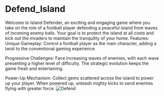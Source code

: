 # Defend_Island
 Welcome to Island Defender, an exciting and engaging game where you take on the role of a football player defending a peaceful island from waves of incoming enemy balls. Your goal is to protect the island at all costs and kick out the invaders to maintain the tranquility of your home.
 Features:
Unique Gameplay: Control a football player as the main character, adding a twist to the conventional gaming experience.

Progressive Challenges: Face increasing waves of enemies, with each wave presenting a higher level of difficulty. The strategic evolution keeps the game fresh and entertaining.

Power-Up Mechanism: Collect gems scattered across the island to power up your player. When powered up, unleash mighty kicks to send enemies flying with greater force.
![Defend](https://github.com/hamzarafique57144/Defend_Island/assets/154212213/8316b8c4-5c0f-4302-a1e0-0f9a4f1ffed6)
